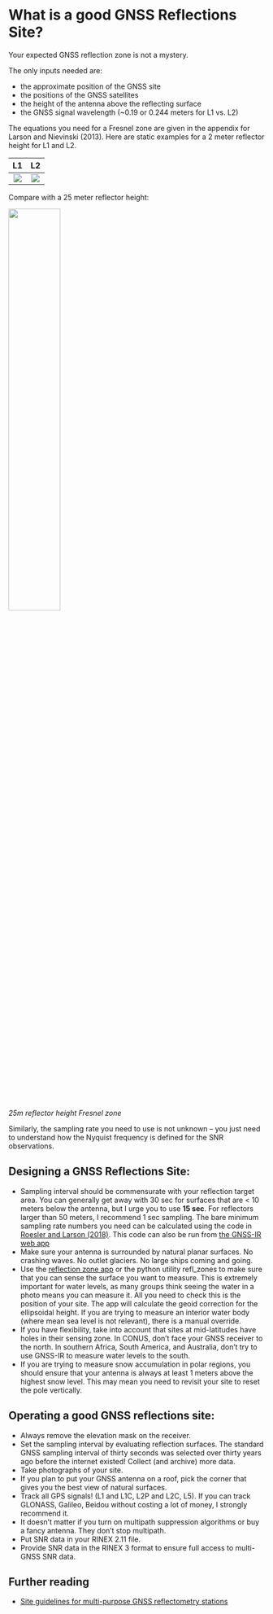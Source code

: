 # What is a good GNSS Reflections Site?


Your expected GNSS reflection zone is not a mystery. 

The only inputs needed are:

* the approximate position of the GNSS site
* the positions of the GNSS satellites
* the height of the antenna above the reflecting surface
* the GNSS signal wavelength (~0.19 or 0.244 meters for L1 vs. L2)

The equations you need for a Fresnel zone are given in the appendix for Larson and Nievinski (2013). 
Here are static examples for a 2 meter reflector height for L1 and L2.

L1             |  L2
:-------------------------:|:-------------------------:
![](https://www.kristinelarson.net/wp-content/uploads/2018/01/p041_mapview_2m_l1-651x666.png)  |  ![](https://www.kristinelarson.net/wp-content/uploads/2018/01/p041_mapview_2m_l2-651x666.png)

Compare with a 25 meter reflector height:

<img src="https://www.kristinelarson.net/wp-content/uploads/2018/01/p041_mapview_25m-651x637.png"  width="45%">

*25m reflector height Fresnel zone*

Similarly, the sampling rate you need to use is not unknown – you just need to understand how the Nyquist frequency is
defined for the SNR observations.

## Designing a GNSS Reflections Site:

* Sampling interval should be commensurate with your reflection target area. You can generally get away with 30 sec for
  surfaces that are < 10 meters below the antenna, but I urge you to use **15 sec**. For reflectors larger than 50
  meters, I recommend 1 sec sampling. The bare minimum sampling rate numbers you need can be calculated using the code
  in [Roesler and Larson (2018)](https://link.springer.com/article/10.1007/s10291-018-0744-8). This code can also be run 
  from [the GNSS-IR web app](https://gnss-reflections.org/rzones)
* Make sure your antenna is surrounded by natural planar surfaces. No crashing waves. No outlet glaciers. No large ships
  coming and going.
* Use the [reflection zone app](https://gnss-reflections.org) or the python utility refl_zones to 
make sure that you can sense the surface you want to measure. This is extremely
  important for water levels, as many groups think seeing the water in a photo means you can measure it. All you need to
  check this is the position of your site. The app will calculate the geoid correction for the ellipsoidal height. If
  you are trying to measure an interior water body (where mean sea level is not relevant), there is a manual override.
* If you have flexibility, take into account that sites at mid-latitudes have holes in their sensing zone. In CONUS,
  don’t face your GNSS receiver to the north. In southern Africa, South America, and Australia, don’t try to use GNSS-IR
  to measure water levels to the south.
* If you are trying to measure snow accumulation in polar regions, you should ensure that your antenna is always at
  least 1 meters above the highest snow level. This may mean you need to revisit your site to reset the pole vertically.

## Operating a good GNSS reflections site:

* Always remove the elevation mask on the receiver.
* Set the sampling interval by evaluating reflection surfaces. The standard GNSS sampling interval of thirty seconds was
  selected over thirty years ago before the internet existed!  Collect (and archive) more data.
* Take photographs of your site.
* If you plan to put your GNSS antenna on a roof, pick the corner that gives you the best view of natural surfaces.
* Track all GPS signals! (L1 and L1C, L2P and L2C, L5). If you can track GLONASS, Galileo, Beidou without costing a lot
  of money, I strongly recommend it.
* It doesn’t matter if you turn on multipath suppression algorithms or buy a fancy antenna. They don’t stop multipath.
* Put SNR data in your RINEX 2.11 file.
* Provide SNR data in the RINEX 3 format to ensure full access to multi-GNSS SNR data.

## Further reading
* [Site guidelines for multi-purpose GNSS reflectometry stations](https://doi.org/10.5281/zenodo.3660744)
